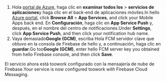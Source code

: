 
1. <span data-ttu-id="aa5c9-101">Hola [portal de Azure](https://portal.azure.com/), haga clic en **examinar todos los** > **servicios de aplicaciones**y haga clic en el back-end de aplicaciones móviles.</span><span class="sxs-lookup"><span data-stu-id="aa5c9-101">In hello [Azure portal](https://portal.azure.com/), click **Browse All** > **App Services**, and click your Mobile Apps back end.</span></span> <span data-ttu-id="aa5c9-102">En **Configuración**, haga clic en **App Service Push** y, después, en el nombre del centro de notificaciones.</span><span class="sxs-lookup"><span data-stu-id="aa5c9-102">Under **Settings**, click **App Service Push**, and then click your notification hub name.</span></span>
2. <span data-ttu-id="aa5c9-103">Vaya demasiado**Google (GCM)**, escriba Hola FCM servidor clave que obtuvo en la consola de Firebase de hello y, a continuación, haga clic en **guardar**.</span><span class="sxs-lookup"><span data-stu-id="aa5c9-103">Go too**Google (GCM)**, enter hello FCM server key you obtained from hello Firebase console, and then click **Save**.</span></span>

<span data-ttu-id="aa5c9-104">El servicio ahora está toowork configurado con la mensajería de nube de Firebase.</span><span class="sxs-lookup"><span data-stu-id="aa5c9-104">Your service is now configured toowork with Firebase Cloud Messaging.</span></span>

<!-- URLs. -->

<!-- images -->
